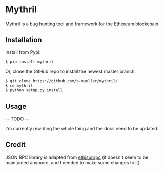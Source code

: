# Mythril

Mythril is a bug hunting tool and framework for the Ethereum blockchain.

## Installation

Install from Pypi:

```bash
$ pip install mythril
```

Or, clone the GitHub repo to install the newest master branch:

```bash
$ git clone https://github.com/b-mueller/mythril/
$ cd mythril
$ python setup.py install
```

## Usage

-- TODO --

I'm currently rewriting the whole thing and the docs need to be updated.

## Credit

JSON RPC library is adapted from [ethjsonrpc](https://github.com/ConsenSys/ethjsonrpc) (it doesn't seem to be maintained anymore, and I needed to make some changes to it).
